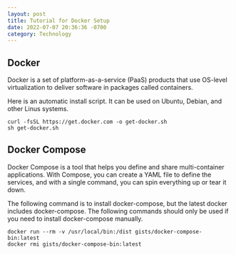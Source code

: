 ```yaml
---
layout: post
title: Tutorial for Docker Setup
date: 2022-07-07 20:36:36 -0700
category: Technology
---
```


## Docker

Docker is a set of platform-as-a-service (PaaS) products that use OS-level virtualization to deliver software in packages called containers.

Here is an automatic install script. It can be used on Ubuntu, Debian, and other Linus systems.

```shell
curl -fsSL https://get.docker.com -o get-docker.sh
sh get-docker.sh
```



## Docker Compose

Docker Compose is a tool that helps you define and share multi-container applications. With Compose, you can create a YAML file to define the services, and with a single command, you can spin everything up or tear it down.

The following command is to install docker-compose, but the latest docker includes docker-compose. The following commands should only be used if you need to install docker-compose manually.

```shell
docker run --rm -v /usr/local/bin:/dist gists/docker-compose-bin:latest
docker rmi gists/docker-compose-bin:latest
```
